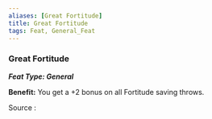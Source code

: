```yaml
---
aliases: [Great Fortitude]
title: Great Fortitude
tags: Feat, General_Feat
---
```

### Great Fortitude 
***Feat Type: General***

**Benefit:** You get a +2 bonus on all Fortitude saving throws.


Source :